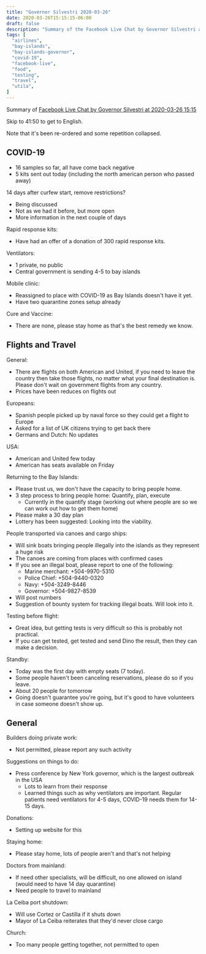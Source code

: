 ```yaml
---
title: "Governor Silvestri 2020-03-26"
date: 2020-03-26T15:15:15-06:00
draft: false
description: "Summary of the Facebook Live Chat by Governor Silvestri at 2020-03-26 15:15"
tags: [
  "airlines",
  "bay-islands",
  "bay-islands-governor",
  "covid-19",
  "facebook-live",
  "food",
  "testing",
  "travel",
  "utila",
]
---
```


Summary of [Facebook Live Chat by Governor Silvestri at 2020-03-26
15:15](https://www.facebook.com/gobernacionislas/videos/247262823117262)

Skip to 41:50 to get to English.

Note that it's been re-ordered and some repetition collapsed.

COVID-19
-------

* 16 samples so far, all have come back negative
* 5 kits sent out today (including the north american person who passed away)

14 days after curfew start, remove restrictions?
* Being discussed
* Not as we had it before, but more open
* More information in the next couple of days

Rapid response kits:
* Have had an offer of a donation of 300 rapid response kits. 

Ventilators:
* 1 private, no public
* Central government is sending 4-5 to bay islands

Mobile clinic:
* Reassigned to place with COVID-19 as Bay Islands doesn't have it yet.
* Have two quarantine zones setup already

Cure and Vaccine:
* There are none, please stay home as that's the best remedy we know.

Flights and Travel
------------------

General:
* There are flights on both American and United, if you need to leave the
  country then take those flights, no matter what your final destination is.
  Please don't wait on government flights from any country.
* Prices have been reduces on flights out

Europeans:
* Spanish people picked up by naval force so they could get a flight to Europe
* Asked for a list of UK citizens trying to get back there
* Germans and Dutch: No updates

USA:
* American and United few today
* American has seats available on Friday

Returning to the Bay Islands:
* Please trust us, we don't have the capacity to bring people home.
* 3 step process to bring people home: Quantify, plan, execute
  * Currently in the quantify stage (working out where people are so we can
    work out how to get them home)
* Please make a 30 day plan
* Lottery has been suggested: Looking into the viability.

People transported via canoes and cargo ships:
* Will sink boats bringing people illegally into the islands as they represent
  a huge risk
* The canoes are coming from places with confirmed cases
* If you see an illegal boat, please report to one of the following:
  * Marine merchant: +504-9970-5310
  * Police Chief: +504-9440-0320
  * Navy: +504-3249-8446
  * Governor: +504-9827-8539
* Will post numbers
* Suggestion of bounty system for tracking illegal boats. Will look into it.

Testing before flight:
* Great idea, but getting tests is very difficult so this is probably not
  practical.
* If you can get tested, get tested and send Dino the result, then they can
  make a decision.

Standby:
* Today was the first day with empty seats (7 today).
* Some people haven't been canceling reservations, please do so if you leave.
* About 20 people for tomorrow
* Going doesn't guarantee you're going, but it's good to have volunteers in
  case someone doesn't show up.

General
-------

Builders doing private work:
* Not permitted, please report any such activity

Suggestions on things to do:
* Press conference by New York governor, which is the largest outbreak in the
  USA
  * Lots to learn from their response
  * Learned things such as why ventilators are important. Regular patients need
    ventilators for 4-5 days, COVID-19 needs them for 14-15 days.

Donations:
* Setting up website for this

Staying home:
* Please stay home, lots of people aren't and that's not helping

Doctors from mainland:
* If need other specialists, will be difficult, no one allowed on island (would
  need to have 14 day quarantine)
* Need people to travel to mainland

La Ceiba port shutdown:
* Will use Cortez or Castilla if it shuts down
* Mayor of La Ceiba reiterates that they'd never close cargo

Church:
* Too many people getting together, not permitted to open
